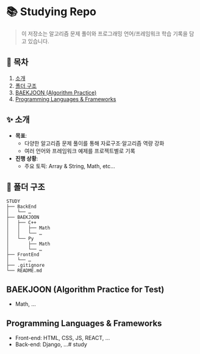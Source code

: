 # 📚 Studying Repo

> 이 저장소는 알고리즘 문제 풀이와 프로그래밍 언어/프레임워크 학습 기록을 담고 있습니다.


## 🚀 목차

1. [소개](#-소개)  
2. [폴더 구조](#-폴더-구조)  
3. [BAEKJOON (Algorithm Practice)](#baekjoon-algorithm-practice)  
4. [Programming Languages & Frameworks](#programming-languages--frameworks)  


## ✨ 소개

- **목표**:  
  - 다양한 알고리즘 문제 풀이를 통해 자료구조·알고리즘 역량 강화  
  - 여러 언어와 프레임워크 예제를 프로젝트별로 기록 
- **진행 상황**:  
  - 주요 토픽: Array & String, Math, etc…


## 📁 폴더 구조
```  
STUDY  
├── BackEnd
│   └── …
├── BAEKJOON  
│   ├── C++  
│   │   ├── Math
│   │   └── …
│   └── Py  
│       ├── Math
│       └── …
├── FrontEnd  
│   └── …
├── .gitignore  
└── README.md  
```  

## BAEKJOON (Algorithm Practice for Test)
- Math, ...

## Programming Languages & Frameworks
- Front-end: HTML, CSS, JS, REACT, ...
- Back-end: Django, ...# study
